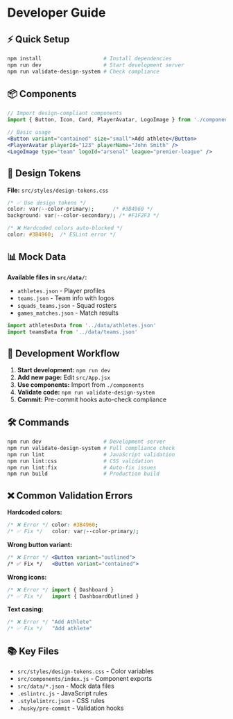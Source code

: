 # Developer Guide

## ⚡ Quick Setup

```bash
npm install                    # Install dependencies
npm run dev                    # Start development server
npm run validate-design-system # Check compliance
```

## 📦 Components

```jsx
// Import design-compliant components
import { Button, Icon, Card, PlayerAvatar, LogoImage } from './components'

// Basic usage
<Button variant="contained" size="small">Add athlete</Button>
<PlayerAvatar playerId="123" playerName="John Smith" />
<LogoImage type="team" logoId="arsenal" league="premier-league" />
```

## 🎨 Design Tokens

**File:** `src/styles/design-tokens.css`

```css
/* ✅ Use design tokens */
color: var(--color-primary);      /* #3B4960 */
background: var(--color-secondary); /* #F1F2F3 */

/* ❌ Hardcoded colors auto-blocked */
color: #3B4960;  /* ESLint error */
```

## 📊 Mock Data

**Available files in `src/data/`:**
- `athletes.json` - Player profiles
- `teams.json` - Team info with logos
- `squads_teams.json` - Squad rosters
- `games_matches.json` - Match results

```jsx
import athletesData from '../data/athletes.json'
import teamsData from '../data/teams.json'
```

## 🔄 Development Workflow

1. **Start development:** `npm run dev`
2. **Add new page:** Edit `src/App.jsx`
3. **Use components:** Import from `./components`
4. **Validate code:** `npm run validate-design-system`
5. **Commit:** Pre-commit hooks auto-check compliance

## 🛠️ Commands

```bash
npm run dev                    # Development server
npm run validate-design-system # Full compliance check
npm run lint                   # JavaScript validation
npm run lint:css               # CSS validation
npm run lint:fix               # Auto-fix issues
npm run build                  # Production build
```

## ❌ Common Validation Errors

**Hardcoded colors:**
```css
/* ❌ Error */ color: #3B4960;
/* ✅ Fix */   color: var(--color-primary);
```

**Wrong button variant:**
```jsx
/* ❌ Error */ <Button variant="outlined">
/* ✅ Fix */   <Button variant="contained">
```

**Wrong icons:**
```jsx
/* ❌ Error */ import { Dashboard }
/* ✅ Fix */   import { DashboardOutlined }
```

**Text casing:**
```jsx
/* ❌ Error */ "Add Athlete"
/* ✅ Fix */   "Add athlete"
```

## 📚 Key Files

- `src/styles/design-tokens.css` - Color variables
- `src/components/index.js` - Component exports
- `src/data/*.json` - Mock data files
- `.eslintrc.js` - JavaScript rules
- `.stylelintrc.json` - CSS rules
- `.husky/pre-commit` - Validation hooks